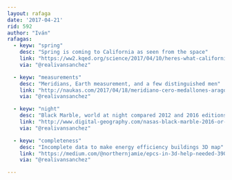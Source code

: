 ```yaml
---
layout: rafaga
date: '2017-04-21'
rid: 592
author: "Iván"
rafagas:
  - keyw: "spring"
    desc: "Spring is coming to California as seen from the space"
    link: "https://ww2.kqed.org/science/2017/04/10/heres-what-californias-wildflower-super-bloom-looks-like-from-space/"
    via: "@realivansanchez"

  - keyw: "measurements"
    desc: "Meridians, Earth measurement, and a few distinguished men"
    link: "http://naukas.com/2017/04/18/meridiano-cero-medallones-arago-paris-barcelona/"
    via: "@realivansanchez"

  - keyw: "night"
    desc: "Black Marble, world at night compared 2012 and 2016 editions"
    link: "http://www.digital-geography.com/nasas-black-marble-2016-or-syrian-dark-years/"
    via: "@realivansanchez"

  - keyw: "completeness"
    desc: "Incomplete data to make energy efficiency buildings 3D map"
    link: "https://medium.com/@northernjamie/epcs-in-3d-help-needed-3902ad54a3e2"
    via: "@realivansanchez"

---
```


